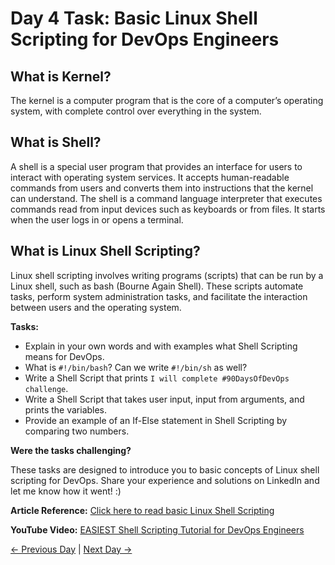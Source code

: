 # Day 4 Task: Basic Linux Shell Scripting for DevOps Engineers

## What is Kernel?

The kernel is a computer program that is the core of a computer’s operating system, with complete control over everything in the system.

## What is Shell?

A shell is a special user program that provides an interface for users to interact with operating system services. It accepts human-readable commands from users and converts them into instructions that the kernel can understand. The shell is a command language interpreter that executes commands read from input devices such as keyboards or from files. It starts when the user logs in or opens a terminal.

## What is Linux Shell Scripting?

Linux shell scripting involves writing programs (scripts) that can be run by a Linux shell, such as bash (Bourne Again Shell). These scripts automate tasks, perform system administration tasks, and facilitate the interaction between users and the operating system.

**Tasks:**

- Explain in your own words and with examples what Shell Scripting means for DevOps.
- What is `#!/bin/bash`? Can we write `#!/bin/sh` as well?
- Write a Shell Script that prints `I will complete #90DaysOfDevOps challenge`.
- Write a Shell Script that takes user input, input from arguments, and prints the variables.
- Provide an example of an If-Else statement in Shell Scripting by comparing two numbers.

**Were the tasks challenging?**

These tasks are designed to introduce you to basic concepts of Linux shell scripting for DevOps. Share your experience and solutions on LinkedIn and let me know how it went! :)

**Article Reference:** [Click here to read basic Linux Shell Scripting](https://devopscube.com/linux-shell-scripting-for-devops/)

**YouTube Video:** [EASIEST Shell Scripting Tutorial for DevOps Engineers](https://www.youtube.com/watch?v=_-D6gkRj7xc&list=PLlfy9GnSVerQr-Se9JRE_tZJk3OUoHCkh&index=3)

[← Previous Day](../day03/README.md) | [Next Day →](../day05/README.md)
